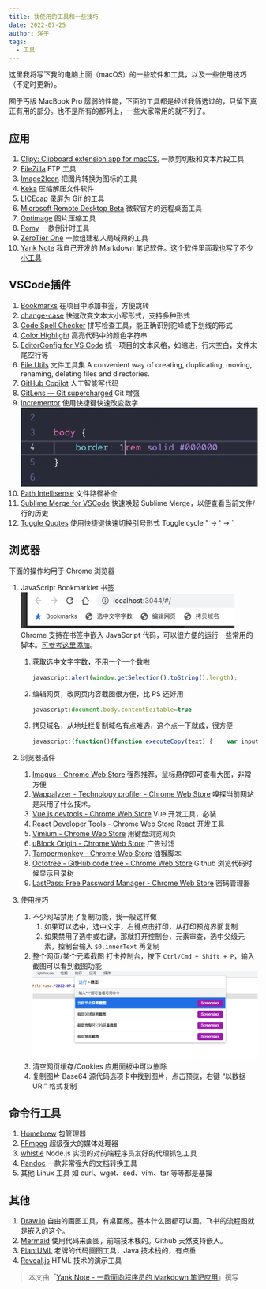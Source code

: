 ```yaml
---
title: 我使用的工具和一些技巧
date: 2022-07-25
author: 洋子
tags:
  - 工具
---
```


这里我将写下我的电脑上面（macOS）的一些软件和工具，以及一些使用技巧（不定时更新）。

囿于丐版 MacBook Pro 孱弱的性能，下面的工具都是经过我筛选过的，只留下真正有用的部分。也不是所有的都列上，一些大家常用的就不列了。

## 应用

1. [Clipy: Clipboard extension app for macOS.](https://github.com/Clipy/Clipy)
    一款剪切板和文本片段工具
1. [FileZilla](https://filezilla-project.org/)
    FTP 工具
1. [Image2Icon](https://apps.apple.com/us/app/image2icon-make-your-icons/id992115977?mt=12)
    把图片转换为图标的工具
1. [Keka](https://www.keka.io/en/)
    压缩解压文件软件
1. [LICEcap](https://www.cockos.com/licecap/)
    录屏为 Gif 的工具
1. [Microsoft Remote Desktop Beta](https://apps.apple.com/app/microsoft-remote-desktop/id1295203466?mt=12)
    微软官方的远程桌面工具
1. [Optimage](https://optimage.app/)
    图片压缩工具
1. [Pomy](https://apps.apple.com/us/app/pomy/id1422640635?mt=12)
    一款倒计时工具
1. [ZeroTier One](https://www.zerotier.com/)
    一款组建私人局域网的工具
1. [Yank Note](https://github.com/purocean/yn)
    我自己开发的 Markdown 笔记软件。这个软件里面我也写了不少[小工具](https://github.com/purocean/yn/issues/65#issuecomment-962471626)

## VSCode插件

1. [Bookmarks](https://marketplace.visualstudio.com/items?itemName=alefragnani.Bookmarks)
    在项目中添加书签，方便跳转
1. [change-case](https://marketplace.visualstudio.com/items?itemName=wmaurer.change-case)
    快速改变文本大小写形式，支持多种形式
1. [Code Spell Checker](https://marketplace.visualstudio.com/items?itemName=streetsidesoftware.code-spell-checker)
    拼写检查工具，能正确识别驼峰或下划线的形式
1. [Color Highlight](https://marketplace.visualstudio.com/items?itemName=naumovs.color-highlight)
    高亮代码中的颜色字符串
1. [EditorConfig for VS Code](https://marketplace.visualstudio.com/items?itemName=EditorConfig.EditorConfig)
    统一项目的文本风格，如缩进，行末空白，文件末尾空行等
1. [File Utils](https://marketplace.visualstudio.com/items?itemName=sleistner.vscode-fileutils)
    文件工具集 A convenient way of creating, duplicating, moving, renaming, deleting files and directories.
1. [GitHub Copilot](https://marketplace.visualstudio.com/items?itemName=GitHub.copilot)
    人工智能写代码
1. [GitLens — Git supercharged](https://marketplace.visualstudio.com/items?itemName=eamodio.gitlens)
    Git 增强
1. [Incrementor](https://marketplace.visualstudio.com/items?itemName=nmsmith89.incrementor)
    使用快捷键快速改变数字![Img](./FILES/2022-07-25-tools.md/ac68339e.gif)
1. [Path Intellisense](https://marketplace.visualstudio.com/items?itemName=christian-kohler.path-intellisense)
    文件路径补全
1. [Sublime Merge for VSCode](https://marketplace.visualstudio.com/items?itemName=giovdk21.vscode-sublime-merge)
    快速唤起 Sublime Merge，以便查看当前文件/行的历史
1. [Toggle Quotes](https://marketplace.visualstudio.com/items?itemName=BriteSnow.vscode-toggle-quotes)
    使用快捷键快速切换引号形式 Toggle cycle " -> ' -> `

## 浏览器

下面的操作均用于 Chrome 浏览器

1. JavaScript Bookmarklet 书签
    ![Img](./FILES/2022-07-25-tools.md/img-20220725180656.png?.inline)
    Chrome 支持在书签中嵌入 JavaScript 代码，可以很方便的运行一些常用的脚本。[可参考这里添加](https://www.cnblogs.com/wangqiideal/p/10083993.html)。

    1. 获取选中文字字数，不用一个一个数啦
        ```js
        javascript:alert(window.getSelection().toString().length);
        ```
    2. 编辑网页，改网页内容截图很方便，比 PS 还好用
        ```js
        javascript:document.body.contentEditable=true
        ```
    3. 拷贝域名，从地址栏复制域名有点难选，这个点一下就成，很方便
        ```js
        javascript:(function(){function executeCopy(text) {    var input = document.createElement('textarea');document.body.appendChild(input);input.value = text;input.focus();input.select();document.execCommand('Copy');input.remove();}executeCopy(window.location.hostname); })();
        ```
2. 浏览器插件
    1. [Imagus - Chrome Web Store](https://chrome.google.com/webstore/detail/imagus/immpkjjlgappgfkkfieppnmlhakdmaab)
        强烈推荐，鼠标悬停即可查看大图，非常方便
    1. [Wappalyzer - Technology profiler - Chrome Web Store](https://chrome.google.com/webstore/detail/wappalyzer-technology-pro/gppongmhjkpfnbhagpmjfkannfbllamg)
        嗅探当前网站是采用了什么技术。
    1. [Vue.js devtools - Chrome Web Store](https://chrome.google.com/webstore/detail/vuejs-devtools/nhdogjmejiglipccpnnnanhbledajbpd)
        Vue 开发工具，必装
    1. [React Developer Tools - Chrome Web Store](https://chrome.google.com/webstore/detail/react-developer-tools/fmkadmapgofadopljbjfkapdkoienihi)
        React 开发工具
    1. [Vimium - Chrome Web Store](https://chrome.google.com/webstore/detail/vimium/dbepggeogbaibhgnhhndojpepiihcmeb)
        用键盘浏览网页
    1. [uBlock Origin - Chrome Web Store](https://chrome.google.com/webstore/detail/ublock-origin/cjpalhdlnbpafiamejdnhcphjbkeiagm)
        广告过滤
    1. [Tampermonkey - Chrome Web Store](https://chrome.google.com/webstore/detail/tampermonkey/dhdgffkkebhmkfjojejmpbldmpobfkfo)
        油猴脚本
    1. [Octotree - GitHub code tree - Chrome Web Store](https://chrome.google.com/webstore/detail/octotree-github-code-tree/bkhaagjahfmjljalopjnoealnfndnagc)
        Github 浏览代码时候显示目录树
    1. [LastPass: Free Password Manager - Chrome Web Store](https://chrome.google.com/webstore/detail/lastpass-free-password-ma/hdokiejnpimakedhajhdlcegeplioahd)
        密码管理器
3. 使用技巧
    1. 不少网站禁用了复制功能，我一般这样做
        1. 如果可以选中，选中文字，右键点击打印，从打印预览界面复制
        1. 如果禁用了选中或右键，那就打开控制台，元素审查，选中父级元素，控制台输入 `$0.innerText` 再复制
    1. 整个网页/某个元素截图
        打卡控制台，按下 `Ctrl/Cmd + Shift + P`，输入截图可以看到截图功能
        ![Img](./FILES/2022-07-25-tools.md/img-20220725182428.png)
    1. 清空网页缓存/Cookies
        应用面板中可以删除
    1. 复制图片 Base64
        源代码选项卡中找到图片，点击预览，右键 “以数据URI” 格式复制

## 命令行工具

1. [Homebrew](https://brew.sh/)
    包管理器
1. [FFmpeg](https://ffmpeg.org/)
    超级强大的媒体处理器
1. [whistle](https://github.com/avwo/whistle)
    Node.js 实现的对前端程序员友好的代理抓包工具
1. [Pandoc](https://pandoc.org/)
    一款非常强大的文档转换工具
1. 其他 Linux 工具
    如 curl、wget、sed、vim、tar 等等都是基操

## 其他

1. [Draw.io](https://draw.io/)
    自由的画图工具，有桌面版。基本什么图都可以画。飞书的流程图就是嵌入的这个。
1. [Mermaid](https://mermaid-js.github.io/mermaid/#/)
    使用代码来画图，前端技术栈的。Github 天然支持嵌入。
1. [PlantUML](https://plantuml.com/zh/)
    老牌的代码画图工具，Java 技术栈的，有点重
1. [Reveal.js](https://revealjs.com/)
    HTML 技术的演示工具

> 本文由「[Yank Note - 一款面向程序员的 Markdown 笔记应用](https://github.com/purocean/yn)」撰写
